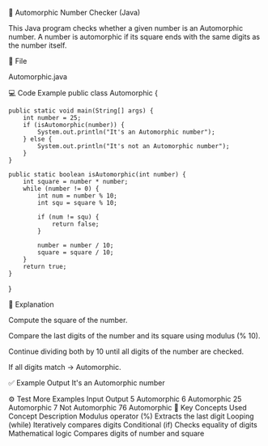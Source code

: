 🚀 Automorphic Number Checker (Java)

This Java program checks whether a given number is an Automorphic number.
A number is automorphic if its square ends with the same digits as the number itself.

📂 File

Automorphic.java

💻 Code Example
public class Automorphic {

    public static void main(String[] args) {
        int number = 25;
        if (isAutomorphic(number)) {
            System.out.println("It's an Automorphic number");
        } else {
            System.out.println("It's not an Automorphic number");
        }
    }

    public static boolean isAutomorphic(int number) {
        int square = number * number;
        while (number != 0) {
            int num = number % 10;
            int squ = square % 10;

            if (num != squ) {
                return false;
            }

            number = number / 10;
            square = square / 10;
        }
        return true;
    }
}

🧠 Explanation

Compute the square of the number.

Compare the last digits of the number and its square using modulus (% 10).

Continue dividing both by 10 until all digits of the number are checked.

If all digits match → Automorphic.

✅ Example Output
It's an Automorphic number

⚙️ Test More Examples
Input	Output
5	Automorphic
6	Automorphic
25	Automorphic
7	Not Automorphic
76	Automorphic
🧩 Key Concepts Used
Concept	Description
Modulus operator (%)	Extracts the last digit
Looping (while)	Iteratively compares digits
Conditional (if)	Checks equality of digits
Mathematical logic	Compares digits of number and square
